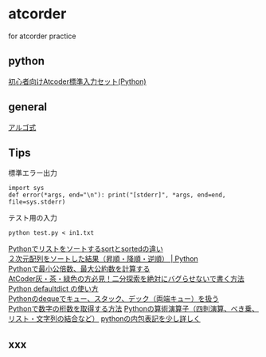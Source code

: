 # atcorder
for atcorder practice

## python
[初心者向けAtcoder標準入力セット(Python)](https://qiita.com/jamjamjam/items/e066b8c7bc85487c0785)

## general
[アルゴ式](https://algo-method.com/)

## Tips

標準エラー出力

```
import sys
def error(*args, end="\n"): print("[stderr]", *args, end=end, file=sys.stderr)
```

テスト用の入力

```
python test.py < in1.txt
```

[Pythonでリストをソートするsortとsortedの違い](https://note.nkmk.me/python-list-sort-sorted/)  
[２次元配列をソートした結果（昇順・降順・逆順） | Python](https://www.suzu6.net/posts/73-sort-2d-list/)  
[Pythonで最小公倍数、最大公約数を計算する](https://ictsr4.com/py/m0150.html)  
[AtCoder灰・茶・緑色の方必見！二分探索を絶対にバグらせないで書く方法](https://www.forcia.com/blog/001434.html)  
[Python defaultdict の使い方](https://qiita.com/xza/items/72a1b07fcf64d1f4bdb7)  
[Pythonのdequeでキュー、スタック、デック（両端キュー）を扱う](https://note.nkmk.me/python-collections-deque/)  
[Pythonで数字の桁数を取得する方法](https://qiita.com/RShirakawa/items/23f8f1d907dc40ebbdd2)
[Pythonの算術演算子（四則演算、べき乗、リスト・文字列の結合など）](https://note.nkmk.me/python-arithmetic-operator/)
[pythonの内包表記を少し詳しく](https://qiita.com/y__sama/items/a2c458de97c4aa5a98e7)

## xxx

